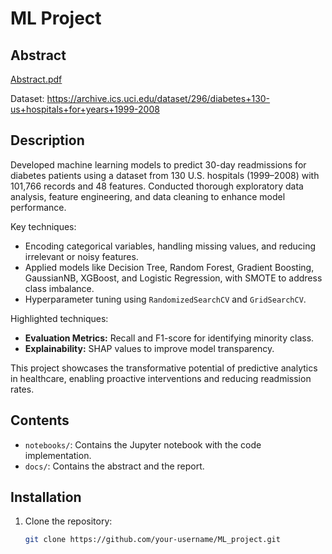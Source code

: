 # ML Project

## Abstract
[Abstract.pdf](./docs/Abstract.pdf)

Dataset: https://archive.ics.uci.edu/dataset/296/diabetes+130-us+hospitals+for+years+1999-2008

## Description
Developed machine learning models to predict 30-day readmissions for diabetes patients using a dataset from 130 U.S. hospitals (1999–2008) with 101,766 records and 48 features. Conducted thorough exploratory data analysis, feature engineering, and data cleaning to enhance model performance.

Key techniques:
- Encoding categorical variables, handling missing values, and reducing irrelevant or noisy features.
- Applied models like Decision Tree, Random Forest, Gradient Boosting, GaussianNB, XGBoost, and Logistic Regression, with SMOTE to address class imbalance.
- Hyperparameter tuning using `RandomizedSearchCV` and `GridSearchCV`.

Highlighted techniques:
- **Evaluation Metrics:** Recall and F1-score for identifying minority class.
- **Explainability:** SHAP values to improve model transparency.

This project showcases the transformative potential of predictive analytics in healthcare, enabling proactive interventions and reducing readmission rates.

## Contents
- `notebooks/`: Contains the Jupyter notebook with the code implementation.
- `docs/`: Contains the abstract and the report.

## Installation
1. Clone the repository:
   ```bash
   git clone https://github.com/your-username/ML_project.git
